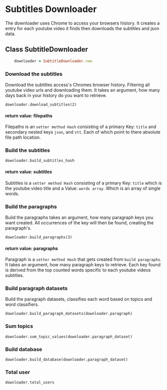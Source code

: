 # Subtitles Downloader

The downloader uses Chrome to access your browsers history. It creates a entry for
each youtube video it finds then downloads the subtitles and json data.

## Class SubtitleDownloader

```ruby
    downloader = SubtitleDownloader.new
```

### Download the subtitles

Download the subtitles access's Chromes browser history. Filtering all youtube
video urls and downloading them. It takes an argument, how many days back in
your history do you want to retrieve.


    downloader.download_subtitles(2)

#### return value: filepaths

Filepaths is an `setter method Hash` consisting of a primary Key: `title` and
secondary nested keys `json`, and `vtt`. Each of which point to there absolute file
path location.


### Build the subtitles


    downloader.build_subtitles_hash

#### return value: subtitles

Subtitles is a `setter method Hash` consisting of a primary Key: `title` which is
the youtube video title and a Value: `words array`. Which is an array of single
words.


### Build the paragraphs

Build the paragraphs takes an argument, how many paragraph keys you want created.
All occurrences of the key will then be found, creating the paragraph's.


    downloader.build_paragraphs(3)

#### return value: paragraphs

Paragraph is a `setter method Hash` that gets created from `build paragraphs`.
It takes an argument, how many paragraph keys to retrieve. Each key found is
derived from the top counted words specific to each youtube videos subtitles. 


### Build paragraph datasets

Build the paragraph datasets, classifies each word based on topics and word
classifiers.


    downloader.build_paragraph_datasets(downloader.paragraph)

### Sum topics


    downloader.sum_topic_values(downloader.paragraph_dataset)

### Build database


    downloader.build_database(downloader.paragraph_dataset)

### Total user


    downloader.total_users


